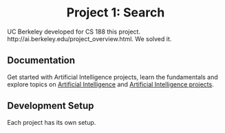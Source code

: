 <h1 align="center">Project 1: Search</h1>
UC Berkeley developed for CS 188 this project. http://ai.berkeley.edu/project_overview.html. 
We solved it.

## Documentation
Get started with Artificial Intelligence projects, learn the fundamentals and explore topics on [Artificial Intelligence](https://carlos-eduardo-sanchez-torres.sanchezcarlosjr.com/Artificial-Intelligence-6a93fe4bc4ca4260b89c571848249c2c) and [Artificial Intelligence projects](https://www.notion.so/sanchezcarlosjr/Artificial-Intelligence-Projects-91d3ae2865374a24b1bebd2950234f49#b7b35c16ef284e73b43395d74e721082).

## Development Setup
Each project has its own setup.
